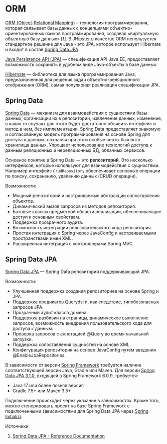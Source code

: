 # ORM
[ORM (Object-Relational Mapping)](https://ru.wikipedia.org/wiki/ORM) – технология программирования, которая связывает базы данных с концепциями объектно-ориентированных языков программирования, создавая «виртуальную объектную базу данных» [1].
В JHipster в качестве ORM используется стандартное решение для Java - это JPA, которое использует Hibernate и входит в состав [Spring Data JPA](https://spring.io/projects/spring-data-jpa).

[Java Persistence API (JPA)](https://ru.wikipedia.org/wiki/Java_Persistence_API) — спецификация API Java EE, предоставляет возможность сохранять в удобном виде Java-объекты в базе данных. 

[Hibernate](https://ru.wikipedia.org/wiki/Hibernate_(%D0%B1%D0%B8%D0%B1%D0%BB%D0%B8%D0%BE%D1%82%D0%B5%D0%BA%D0%B0)) — библиотека для языка программирования Java, предназначенная для решения задач объектно-реляционного отображения (ORM), самая популярная реализация спецификации JPA.


## Spring Data
[Spring Data](https://spring.io/projects/spring-data) — механизм для взаимодействия с сущностями базы данных, организации их в репозитории, извлечение данных, изменение, в каких то случаях для этого будет достаточно объявить интерфейс и метод в нем, без имплементации. Spring Data предоставляет знакомую и согласованную модель программирования на основе Spring для доступа к данным, сохраняя при этом особые черты базового хранилища данных. Упрощает использование технологий доступа к данным реляционных и нереляционных БД, облачных сервисов.

Основное понятие в Spring Data — это **репозиторий**. Это несколько интерфейсов, которые используют для взаимодействия с сущностями. Например интерфейс
<code>CrudRepository</code> обеспечивает основные операции по поиску, сохранению, удалению данных (CRUD операции).

Возможности:
- Мощный репозиторий и настраиваемые абстракции сопоставления объектов.
- Динамический вызов запросов из методов репозитория.
- Базовые классы предметной области реализации, обеспечивающие доступ к основным свойствам.
- Поддержка прозрачного аудита.
- Возможность интеграции пользовательского кода репозитория.
- Простая интеграция с Spring через JavaConfig и настраиваемыми пространствами имен XML.
- Расширенная интеграция с контроллерами Spring MVC.


## Spring Data JPA
[Spring Data JPA](https://spring.io/projects/spring-data-jpa) — Spring Data репозиторий поддерживающий JPA. 

Возможности:
- Улучшенная поддержка создания репозиториев на основе Spring и JPA.
- Поддержка предикатов Querydsl и, как следствие, типобезопасных запросов JPA.
- Прозрачный аудит класса домена.
- Поддержка разбивки на страницы, динамическое выполнение запросов, возможность внедрения пользовательского кода для доступа к данным.
- Проверка запросов c аннотацией @Query во время начальной загрузки.
- Поддержка сопоставления сущностей на основе XML.
- Конфигурация репозитория на основе JavaConfig путем введения @EnableJpaRepositories.

В зависимости от версии [Spring Framework](https://github.com/spring-projects/spring-framework/wiki/Spring-Framework-Versions) требуется наличие соответствующей версии Java,  Gradle или Maven. Для версии [Spring Data JPA 3.1.0](https://spring.io/guides/gs/accessing-data-jpa/), входящей в Spring Framework 6.0.9, требуется:
- Java 17 или более позняя версия
- Gradle 7.5+ или Maven 3.5+

Подключение происходит через указание в зависимостях. Кроме того, можно сгенерировать проект на базе Spring Framework с подключенными зависимостями для Spring Data JPA через [Spring Initializr](https://start.spring.io/).

Источники:
1. [Spring Data JPA - Reference Documentation](https://docs.spring.io/spring-data/jpa/docs/current/reference/html/)